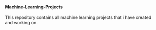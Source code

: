 #### Machine-Learning-Projects
This repository contains all machine learning projects that i have created and working on.
